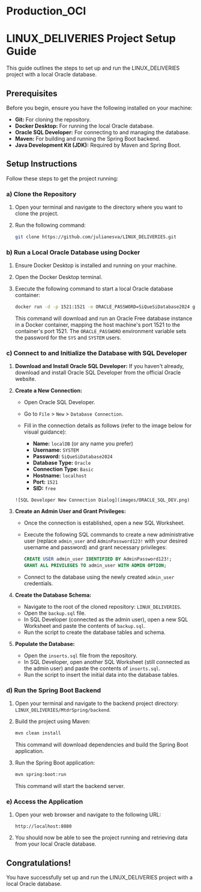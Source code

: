 # Production_OCI
# LINUX_DELIVERIES Project Setup Guide

This guide outlines the steps to set up and run the LINUX_DELIVERIES project with a local Oracle database.

## Prerequisites

Before you begin, ensure you have the following installed on your machine:

* **Git:** For cloning the repository.
* **Docker Desktop:** For running the local Oracle database.
* **Oracle SQL Developer:** For connecting to and managing the database.
* **Maven:** For building and running the Spring Boot backend.
* **Java Development Kit (JDK):** Required by Maven and Spring Boot.

## Setup Instructions

Follow these steps to get the project running:

### a) Clone the Repository

1.  Open your terminal and navigate to the directory where you want to clone the project.
2.  Run the following command:

    ```bash
    git clone https://github.com/julianesva/LINUX_DELIVERIES.git
    ```

### b) Run a Local Oracle Database using Docker

1.  Ensure Docker Desktop is installed and running on your machine.
2.  Open the Docker Desktop terminal.
3.  Execute the following command to start a local Oracle database container:

    ```bash
    docker run -d -p 1521:1521 -e ORACLE_PASSWORD=SiQueSiDatabase2024 gvenzl/oracle-free:slim-faststart
    ```

    This command will download and run an Oracle Free database instance in a Docker container, mapping the host machine's port 1521 to the container's port 1521. The `ORACLE_PASSWORD` environment variable sets the password for the `SYS` and `SYSTEM` users.

### c) Connect to and Initialize the Database with SQL Developer

1.  **Download and Install Oracle SQL Developer:** If you haven't already, download and install Oracle SQL Developer from the official Oracle website.

2.  **Create a New Connection:**
    * Open Oracle SQL Developer.
    * Go to `File` > `New` > `Database Connection`.
    * Fill in the connection details as follows (refer to the image below for visual guidance):

        * **Name:** `localDB` (or any name you prefer)
        * **Username:** `SYSTEM`
        * **Password:** `SiQueSiDatabase2024`
        * **Database Type:** `Oracle`
        * **Connection Type:** `Basic`
        * **Hostname:** `localhost`
        * **Port:** `1521`
        * **SID:** `free`

    ```
    ![SQL Developer New Connection Dialog](images/ORACLE_SQL_DEV.png)
    ```

3.  **Create an Admin User and Grant Privileges:**
    * Once the connection is established, open a new SQL Worksheet.
    * Execute the following SQL commands to create a new administrative user (replace `admin_user` and `AdminPassword123!` with your desired username and password) and grant necessary privileges:

        ```sql
        CREATE USER admin_user IDENTIFIED BY AdminPassword123!;
        GRANT ALL PRIVILEGES TO admin_user WITH ADMIN OPTION;
        ```

    * Connect to the database using the newly created `admin_user` credentials.

4.  **Create the Database Schema:**
    * Navigate to the root of the cloned repository: `LINUX_DELIVERIES`.
    * Open the `backup.sql` file.
    * In SQL Developer (connected as the admin user), open a new SQL Worksheet and paste the contents of `backup.sql`.
    * Run the script to create the database tables and schema.

5.  **Populate the Database:**
    * Open the `inserts.sql` file from the repository.
    * In SQL Developer, open another SQL Worksheet (still connected as the admin user) and paste the contents of `inserts.sql`.
    * Run the script to insert the initial data into the database tables.

### d) Run the Spring Boot Backend

1.  Open your terminal and navigate to the backend project directory: `LINUX_DELIVERIES/MtdrSpring/backend`.
2.  Build the project using Maven:

    ```bash
    mvn clean install
    ```

    This command will download dependencies and build the Spring Boot application.

3.  Run the Spring Boot application:

    ```bash
    mvn spring:boot:run
    ```

    This command will start the backend server.

### e) Access the Application

1.  Open your web browser and navigate to the following URL:

    ```
    http://localhost:8080
    ```

2.  You should now be able to see the project running and retrieving data from your local Oracle database.

## Congratulations!

You have successfully set up and run the LINUX_DELIVERIES project with a local Oracle database.